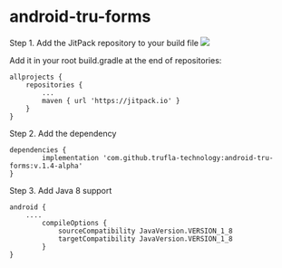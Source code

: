 # android-tru-forms

Step 1. Add the JitPack repository to your build file
[![](https://jitpack.io/v/trufla-technology/android-tru-forms.svg)](https://jitpack.io/#trufla-technology/android-tru-forms)

Add it in your root build.gradle at the end of repositories:

	allprojects {
		repositories {
			...
			maven { url 'https://jitpack.io' }
		}
	}


Step 2. Add the dependency

	dependencies {
	        implementation 'com.github.trufla-technology:android-tru-forms:v.1.4-alpha'
	}	
	
Step 3. Add Java 8 support	

	android {
		....
	        compileOptions {
        		sourceCompatibility JavaVersion.VERSION_1_8
        		targetCompatibility JavaVersion.VERSION_1_8
    		}
	}


